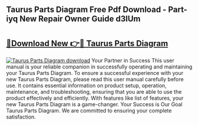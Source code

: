 ## Taurus Parts Diagram Free Pdf Download - Part-iyq New Repair Owner Guide d3lUm

# <h2><a href="http://dfrms8i.blite.top/?on=Taurus+Parts+Diagram">🔗Download New 👉🔴 Taurus Parts Diagram</a></h2>

[![Taurus Parts Diagram download](https://i.imgur.com/lujVjoI.png)](http://dfrms8i.blite.top/?on=Taurus+Parts+Diagram)
Your Partner in Success This user manual is your reliable companion in successfully operating and maintaining your Taurus Parts Diagram. To ensure a successful experience with your new Taurus Parts Diagram, please read this user manual carefully before use. It contains essential information on product setup, operation, maintenance, and troubleshooting, ensuring that you are able to use the product effectively and efficiently. With features like list of features, your new Taurus Parts Diagram is a game-changer. Your Success is Our Goal Taurus Parts Diagram. We are committed to ensuring your complete satisfaction.
